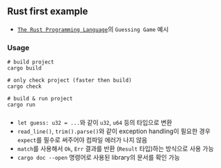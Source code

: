## Rust first example



- [`The Rust Programming Language`](https://doc.rust-lang.org/book/2018-edition/ch02-00-guessing-game-tutorial.html)의 `Guessing Game` 예시

### Usage

```
# build project
cargo build

# only check project (faster then build)
cargo check

# build & run project
cargo run
```

### 
- `let guess: u32 = ...`와 같이 `u32`, `u64` 등의 타입으로 변환
- `read_line()`, `trim().parse()`와 같이 exception handling이 필요한 경우 `expect`를 필수로 써주어야 컴파일 에러가 나지 않음
- `match`를 사용해서 `Ok`, `Err` 결과를 반환 (`Result` 타입)하는 방식으로 사용 가능
- `cargo doc --open` 명령어로 사용된 library의 문서를 확인 가능
